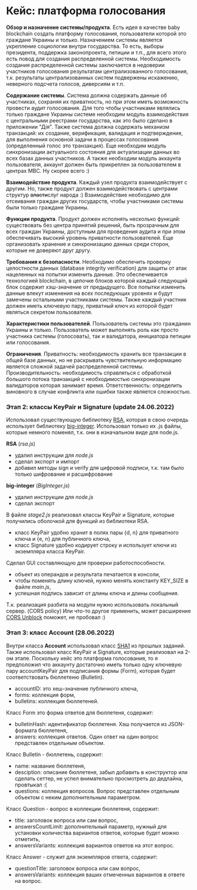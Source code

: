 # Кейс: платформа голосования

**Обзор и назначение системы/продукта**.
Есть идея в качестве baby blockchain создать платформу голосования, пользователи которой это граждане Украины и только.
Назначением системы является укрепление социологии внутри государства.
То есть, выборы президента, поддержка законопроекта, петиции и т.п., для всего этого есть повод для
создания распределенной системы.
Необходимость создания распределенной системы заключается в недоверии участников голосования результатам централизованного голосования,
т.к. результаты централизованных систем подвержены искажению, неверного подсчета голосов, диверсиям и т.п.

**Содержание системы**.
Система должна содержать данные об участниках, сохраняя их приватность, но при этом иметь возможность провести
аудит голосования. Для того чтобы участниками являлись только граждане Украины системе необходим модуль
взаимодействия с центральными реестрами государства, как это было сделано в приложении "Дія".
Также система должна содержать механизм транзакций: их создание, верификация, валидация и подтверждение, для
выполнения основной задачи в процессах голосования (определенный голос это транзакция).
Еще необходим модуль синхронизации актуального состояния для актуализации данных во всех базах данных участников.
А также необходим модуль аккаунта пользователя, аккаунт должен быть прикреплен за пользователем в центрах МВС. Ну скорее всего :)

**Взаимодействие продукта**.
Каждый узел продукта взаимодействует с другим. Но, также
продукт должен взаимодействовать с центрами структур ~~власти~~слуг народа :)
Взаимодействие необходимо для отсеивания граждан других государств,
чтобы участниками системы были только граждане Украины.

**Функции продукта**.
Продукт должен исполнять несколько функций: существовать без центра принятий решений, быть прозрачным для
всех граждан Украины, доступным для проведения аудита и при этом обеспечивать высокий уровень приватности пользователей.
Еще организовать хранение и синхронизацию данных среди сторон, которые не доверяют друг другу.

**Требования к безопасности**.
Необходимо обеспечить проверку целостности данных (database integrity verification) для защиты от атак
нацеленных на попытки изменить данные. Это обеспечивается технологией blockchain, в цепочке блоков которой
каждый следующий блок содержит хэш-значение от предыдущего. Все попытки изменить данные влекут изменения
на всех последующих уровнях и будут замечены остальными участниками системы.
Также каждый участник должен иметь ключевую пару, приватный ключ из которой будет являться секретом пользователя.

**Характеристики пользователей**.
Пользователь системы это гражданин Украины и только.
Пользователь может выполнять роль как просто участника системы (голосовать), так и валидатора, инициатора петиции или голосования.

**Ограничения**.
Приватность: необходимость хранить все транзакции в общей базе данных,
но не раскрывать чувствительную информацию является сложной задачей распределенной системы.
Производительность: необходимость справляться с обработкой большого потока транзакций с необходимостью
синхронизации валидаторов которая занимает время.
Ответственность: определить виновного в случае конфликта или ошибки также является сложностью.

### Этап 2: классы KeyPair и Signature (update 24.06.2022)

 Использовал существующую библиотеку [RSA](https://github.com/vnstd/RSA), которая в свою очередь использует библиотеку [big-integer](https://www.npmjs.com/package/big-integer). Использовал только их .js файлы, которые немного поменял, т.к. они в изначальном виде для node.js.

 **RSA** (*rsa.js*)
  - удалил инструкции для *node.js*
  - сделал экспорт и импорт
  - добавил методы sign и verify для цифровой подписи, т.к. там было только шифрование и расшифрование


 **big-integer** (*BigInteger.js*)
  - удалил инструкции для *node.js*
  - сделал экспорт


 В файле *stage2.js* реализовал классы KeyPair и Signature, которые получились оболочкой для функций из библиотеки RSA.
  - класс KeyPair удобно хранит в полях пары {d, n} для приватного ключа и {e, n} для публичного ключа,
  - класс Signature удобно кодирует строку и использует ключи из экземпляра класса KeyPair.


 Сделал GUI составляющую для проверки работоспособности.
  - объект из операндов и результата печатается в консоли,
  - чтобы поменять длину ключей, нужно менять константу KEY_SIZE в файле *main.js*,
  - успешная подпись зависит от длины ключа и длины сообщения.

 Т.к. реализация разбита на модули нужно использовать локальный сервер. (CORS policy)
 Или что-то другое применить, может расширение [CORS Unblock](https://chrome.google.com/webstore/detail/cors-unblock/lfhmikememgdcahcdlaciloancbhjino?hl=ru) поможет, не пробовал :)
 
 ### Этап 3: класс Account (28.06.2022)
 
 Внутри класса **Account** использовал класс [SHA1](https://github.com/eapodporinov/sha1) из прошлых заданий.
 Также использовал класс KeyPair и Signature, которые реализовал на 2-ом этапе.
 Поскольку кейс это платформа голосования, то я предположил что аккаунту достаточно иметь только одну ключевую пару
 accountKeyPair для подписания формы (Form), которая будет соответствовать бюллетеню (Bulletin).
  - accountID: это хеш-значение публичного ключа,
  - forms: коллекция форм,
  - bulletins: коллекция бюллетеней.
  
  Класс Form это форма ответов для бюллетеня, содержит:
   - bulletinHash: идентификатор бюллетеня. Хэш получается из JSON-формата бюллетеня,
   - answers: коллекция ответов. Один ответ на один вопрос представлен отдельным объектом. 
   
  Класс Bulletin - бюллетень, содержит:
   - name: название бюллетеня,
   - desciption: описание бюллетеня, забыл добавить в конструктор или сделать сеттер, не успел внимательно просмотреть до дедлайна, провтыкал :(
   - questions: коллекция вопросов. Вопрос представлен отдельным объектом с неким дополнительным параметром.
   
  Класс Question - вопрос в коллекции бюллетеня, содержит:
   - title: заголовок вопроса или сам вопрос,
   - answersCountLimit: дополнительный параметр, нужный для установки количества вариантов ответов, которые будет можно отметить,
   - answersVariants: коллекция вариантов ответов на этот вопрос.
    
  Класс Answer - служит для экземпляров ответа, содержит:
   - questionTitle: заголовок вопроса или сам вопрос,
   - answersVariants: коллекция ваших отмеченных вариантов в ответе на вопрос.
    
 
